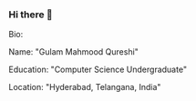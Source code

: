 ### Hi there 👋

Bio:
   
   Name: "Gulam Mahmood Qureshi"
   
   Education: "Computer Science Undergraduate"
   
   Location: "Hyderabad, Telangana, India"
    
	
    
    
